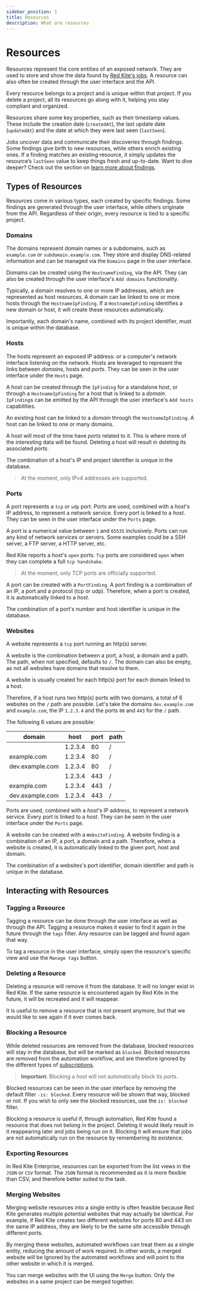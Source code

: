 ```yaml
---
sidebar_position: 1
title: Resources
description: What are resources
---
```


# Resources

Resources represent the core entities of an exposed network. They are used to store and show the data found by
[Red Kite's jobs](../concepts/jobs). A resource can also often be created through the user interface and the API.

Every resource belongs to a project and is unique within that project. If you delete a project, all its resources go along with it, helping
you stay compliant and organized.

Resources share some key properties, such as their timestamp values. These include the creation date (`createdAt`), the last update date
(`updatedAt`) and the date at which they were last seen (`lastSeen`).

Jobs uncover data and communicate their discoveries through findings. Some findings give birth to new resources, while others enrich
existing ones. If a finding matches an existing resource, it simply updates the resource’s `lastSeen` value to keep things fresh and
up-to-date. Want to dive deeper? Check out the section on [learn more about findings](../concepts/findings).

## Types of Resources

Resources come in various types, each created by specific findings. Some findings are generated through the user interface, while others
originate from the API. Regardless of their origin, every resource is tied to a specific project.

### Domains

The domains represent domain names or a subdomains, such as `example.com` or `subdomain.example.com`. They store and display DNS-related
information and can be managed via the `Domains` page in the user interface.

Domains can be created using the `HostnameFinding`, via the API. They can also be created through the user interface's `Add domains`
functionality.

Typically, a domain resolves to one or more IP addresses, which are represented as host resources. A domain can be linked to one or more
hosts through the `HostnameIpFinding`. If a `HostnameIpFinding` identifies a new domain or host, it will create these resources
automatically.

Importantly, each domain's name, combined with its project identifier, must is unique within the database.

### Hosts

The hosts represent an exposed IP address: or a computer's network interface listening on the network. Hosts are leveraged to represent the
links between _domains_, hosts and _ports_. They can be seen in the user interface under the `Hosts` page.

A host can be created through the `IpFinding` for a standalone host, or through a `HostnameIpFinding` for a host that is linked to a
_domain_. `IpFinding`s can be emitted by the API through the user interface's `Add hosts` capabilities.

An existing host can be linked to a _domain_ through the `HostnameIpFinding`. A host can be linked to one or many domains.

A host will most of the time have _ports_ related to it. This is where more of the interesting data will be found. Deleting a host will
result in deleting its associated _ports_.

The combination of a host's IP and project identifier is unique in the database.

> At the moment, only IPv4 addresses are supported.

### Ports

A port represents a `tcp` or `udp` port. Ports are used, combined with a _host_'s IP address, to represent a network service. Every port is
linked to a _host_. They can be seen in the user interface under the `Ports` page.

A port is a numerical value between `1` and `65535` inclusively. Ports can run any kind of network services or servers. Some examples could
be a SSH server, a FTP server, a HTTP server, etc.

Red Kite reports a _host_'s `open` ports. `Tcp` ports are considered `open` when they can complete a full `tcp handshake`.

> At the moment, only TCP ports are officially supported.

A port can be created with a `PortFinding`. A port finding is a combination of an IP, a port and a protocol (tcp or udp). Therefore, when a
port is created, it is automatically linked to a _host_.

The combination of a port's number and host identifier is unique in the database.

### Websites

A website represents a `tcp` port running an http(s) server.

A website is the combination between a port, a host, a domain and a path. The path, when not specified, defaults to `/`. The domain can also
be empty, as not all websites have domains that resolve to them.

A website is usually created for each http(s) port for each domain linked to a host.

Therefore, if a host runs two http(s) ports with two domains, a total of 6 websites on the `/` path are possible. Let's take the domains
`dev.example.com` and `example.com`, the IP `1.2.3.4` and the ports `80` and `443` for the `/` path.

The following 6 values are possible:

| domain          | host    | port | path |
| --------------- | ------- | ---- | ---- |
|                 | 1.2.3.4 | 80   | /    |
| example.com     | 1.2.3.4 | 80   | /    |
| dev.example.com | 1.2.3.4 | 80   | /    |
|                 | 1.2.3.4 | 443  | /    |
| example.com     | 1.2.3.4 | 443  | /    |
| dev.example.com | 1.2.3.4 | 443  | /    |

Ports are used, combined with a _host_'s IP address, to represent a network service. Every port is linked to a _host_. They can be seen in
the user interface under the `Ports` page.

A website can be created with a `WebsiteFinding`. A website finding is a combination of an IP, a port, a domain and a path. Therefore, when
a website is created, it is automatically linked to the given port, host and domain.

The combination of a websites's port identifier, domain identifier and path is unique in the database.

## Interacting with Resources

### Tagging a Resource

Tagging a resource can be done through the user interface as well as through the API. Tagging a resource makes it easier to find it again in
the future through the `tags` filter. Any resource can be tagged and found again that way.

To tag a resource in the user interface, simply open the resource's specific view and use the `Manage tags` button.

### Deleting a Resource

Deleting a resource will remove it from the database. It will no longer exist in Red Kite. If the same resource is encountered again by Red
Kite in the future, it will be recreated and it will reappear.

It is useful to remove a resource that is not present anymore, but that we would like to see again if it ever comes back.

### Blocking a Resource

While deleted resources are removed from the database, blocked resources will stay in the database, but will be marked as `blocked`. Blocked
resources are removed from the automation workflow, and are therefore ignored by the different types of
[subscriptions](../concepts/subscriptions).

> **Important**: Blocking a _host_ will not automatically block its _ports_.

Blocked resources can be seen in the user interface by removing the default filter `-is: blocked`. Every resource will be shown that way,
blocked or not. If you wish to only see the blocked resources, use the `is: blocked` filter.

Blocking a resource is useful if, through automation, Red Kite found a resource that does not belong in the project. Deleting it would
likely result in it reappearing later and jobs being run on it. Blocking it will ensure that jobs are not automatically run on the resource
by remembering its existence.

### Exporting Resources

In Red Kite Enterprise, resources can be exported from the list views in the `JSON` or `CSV` format. The `JSON` format is recommended as it
is more flexible than CSV, and therefore better suited to the task.

### Merging Websites

Merging website resources into a single entity is often feasible because Red Kite generates multiple potential websites that may actually be
identical. For example, if Red Kite creates two different websites for ports 80 and 443 on the same IP address, they are likely to be the
same site accessible through different ports.

By merging these websites, automated workflows can treat them as a single entity, reducing the amount of work required. In other words, a
merged website will be ignored by the automated workflows and will point to the other website in which it is merged.

You can merge websites with the UI using the `Merge` button. Only the websites in a same project can be merged together.
